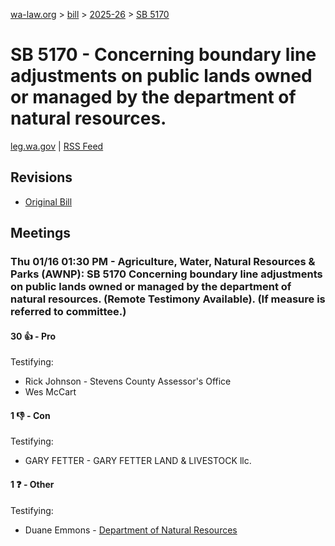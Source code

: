 [wa-law.org](/) > [bill](/bill/) > [2025-26](/bill/2025-26/) > [SB 5170](/bill/2025-26/sb/5170/)

# SB 5170 - Concerning boundary line adjustments on public lands owned or managed by the department of natural resources.
[leg.wa.gov](https://app.leg.wa.gov/billsummary?BillNumber=5170&Year=2025&Initiative=false) | [RSS Feed](./rss.xml)

## Revisions
* [Original Bill](1/)

## Meetings
### Thu 01/16 01:30 PM - Agriculture, Water, Natural Resources & Parks (AWNP): SB 5170 Concerning boundary line adjustments on public lands owned or managed by the department of natural resources. (Remote Testimony Available). (If measure is referred to committee.)
#### 30 👍 - Pro
Testifying:
* Rick Johnson - Stevens County Assessor's Office
* Wes McCart

#### 1 👎 - Con
Testifying:
* GARY FETTER - GARY FETTER LAND & LIVESTOCK llc.

#### 1 ❓ - Other
Testifying:
* Duane Emmons - [Department of Natural Resources](/org/department_of_natural_resources/)
